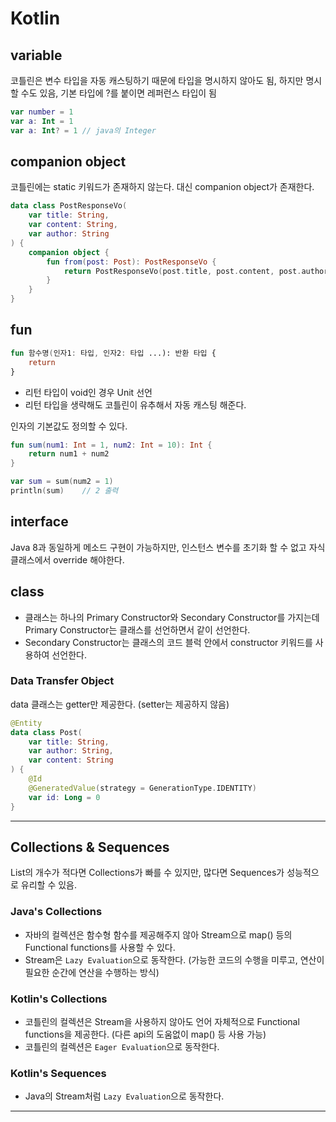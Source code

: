 # Kotlin

## variable
코틀린은 변수 타입을 자동 캐스팅하기 때문에 타입을 명시하지 않아도 됨, 하지만 명시할 수도 있음, 기본 타입에 ?를 붙이면 레퍼런스 타입이 됨
```kotlin
var number = 1
var a: Int = 1
var a: Int? = 1 // java의 Integer
```

## companion object
코틀린에는 static 키워드가 존재하지 않는다. 대신 companion object가 존재한다.
```kotlin
data class PostResponseVo(
    var title: String,
    var content: String,
    var author: String
) {
    companion object {
        fun from(post: Post): PostResponseVo {
            return PostResponseVo(post.title, post.content, post.author)
        }
    }
}
```

## fun
```kotlin
fun 함수명(인자1: 타입, 인자2: 타입 ...): 반환 타입 {
    return 
}
```
* 리턴 타입이 void인 경우 Unit 선언
* 리턴 타입을 생략해도 코틀린이 유추해서 자동 캐스팅 해준다.

인자의 기본값도 정의할 수 있다.
```kotlin
fun sum(num1: Int = 1, num2: Int = 10): Int {
    return num1 + num2
}

var sum = sum(num2 = 1)
println(sum)    // 2 출력
```

## interface
Java 8과 동일하게 메소드 구현이 가능하지만, 인스턴스 변수를 초기화 할 수 없고 자식 클래스에서 override 해야한다.

## class
* 클래스는 하나의 Primary Constructor와 Secondary Constructor를 가지는데 Primary Constructor는 클래스를 선언하면서 같이 선언한다.
* Secondary Constructor는 클래스의 코드 블럭 안에서 constructor 키워드를 사용하여 선언한다.

### Data Transfer Object
data 클래스는 getter만 제공한다. (setter는 제공하지 않음)
```kotlin
@Entity
data class Post(
    var title: String,
    var author: String,
    var content: String
) {
    @Id
    @GeneratedValue(strategy = GenerationType.IDENTITY)
    var id: Long = 0
}
```

---

## Collections & Sequences
List의 개수가 적다면 Collections가 빠를 수 있지만, 많다면 Sequences가 성능적으로 유리할 수 있음.

### Java's Collections
* 자바의 컬렉션은 함수형 함수를 제공해주지 않아 Stream으로 map() 등의 Functional functions를 사용할 수 있다.
* Stream은 ```Lazy Evaluation```으로 동작한다. (가능한 코드의 수행을 미루고, 연산이 필요한 순간에 연산을 수행하는 방식)

### Kotlin's Collections
* 코틀린의 컬렉션은 Stream을 사용하지 않아도 언어 자체적으로 Functional functions을 제공한다. (다른 api의 도움없이 map() 등 사용 가능)
* 코틀린의 컬렉션은 ```Eager Evaluation```으로 동작한다.

### Kotlin's Sequences
* Java의 Stream처럼 ```Lazy Evaluation```으로 동작한다.

---


